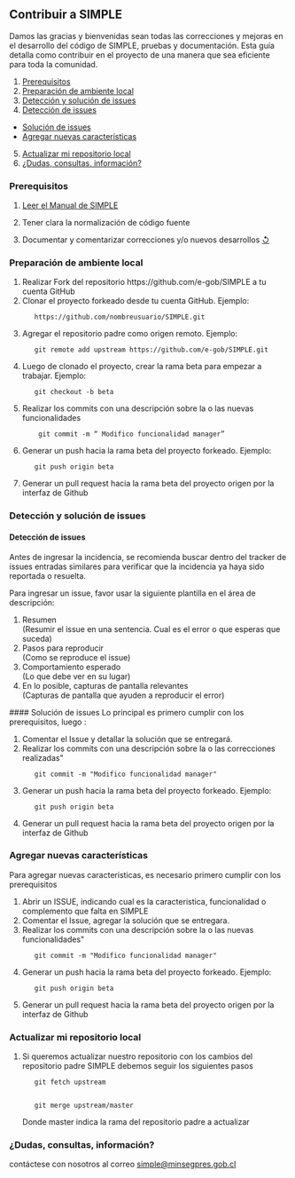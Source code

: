 ## Contribuir a SIMPLE
Damos las gracias y bienvenidas sean todas las correcciones y mejoras en el desarrollo del código de SIMPLE, pruebas y documentación. 
Esta guía detalla como contribuir en el proyecto de una manera que sea eficiente para toda la comunidad.


1. [Prerequisitos](#prerequisitos)
2. [Preparación de ambiente local](#preparación-de-ambiente-local)
3. [Detección y solución de issues](#detección-y-solución-de-issues)
4. [Detección de issues](#detección-de-issues)
  - [Solución de issues](#solución-de-issues)
  - [Agregar nuevas características](#agregar-nuevas-características)
5. [Actualizar mi repositorio local](#actualizar-mi-repositorio-local)
6. [¿Dudas, consultas, información?](#dudas-consultas-información)


### Prerequisitos 

1. [Leer el Manual de SIMPLE](/docs/SIMPLE.docx)

2. Tener clara la normalización de código fuente

3. Documentar y comentarizar correcciones y/o nuevos desarrollos
[↺](#contribuir-a-simple)


### Preparación de ambiente local
<ol>
<li> Realizar Fork del repositorio https://github.com/e-gob/SIMPLE a tu cuenta GitHub</li>

<li> Clonar el proyecto forkeado desde tu cuenta GitHub. Ejemplo: </li>
   <code>
   https://github.com/nombreusuario/SIMPLE.git
   </code>

<li> Agregar el repositorio padre como origen remoto. Ejemplo:</li>
   <code>
   git remote add upstream https://github.com/e-gob/SIMPLE.git
   </code>

<li> Luego de clonado el proyecto, crear la rama beta para empezar a trabajar. Ejemplo:</li>
   <code>
   git checkout -b beta
   </code>

<li> Realizar los commits con una descripción sobre la o las nuevas  funcionalidades </li>
	<code>
	git commit -m “ Modifico funcionalidad manager”
	</code>

<li> Generar un push hacia la rama beta del proyecto forkeado. Ejemplo:</li>
   <code>
   git push origin beta
   </code>

<li> Generar un pull request hacia la rama beta del proyecto origen por la interfaz de Github</li>

</ol>


### Detección y solución de issues
#### Detección de issues 
Antes de ingresar la incidencia, se recomienda buscar dentro del tracker de issues entradas similares 
para verificar que la incidencia ya haya sido reportada o resuelta.

Para ingresar un issue, favor usar la siguiente plantilla en el área de descripción:
<ol>
<li> Resumen</li>
(Resumir el issue en una sentencia. Cual es el error o que esperas que suceda)

<li> Pasos para reproducir</li>
(Como se reproduce el issue)

<li> Comportamiento esperado</li>
(Lo que debe ver en su lugar)

<li> En lo posible, capturas de pantalla relevantes</li>
(Capturas de pantalla que ayuden a reproducir el error)
</ol>
#### Solución de issues
Lo principal es primero cumplir con los prerequisitos, luego :
<ol>
<li> Comentar el Issue y detallar la solución que se entregará.</li>

<li> Realizar los commits con una descripción sobre la o las correcciones realizadas"</li>
   <code>
   git commit -m "Modifico funcionalidad manager"
   </code>
<li> Generar un push hacia la rama beta del proyecto forkeado. Ejemplo:</li>
   <code>
   git push origin beta
   </code>
<li> Generar un pull request hacia la rama beta del proyecto origen por la interfaz de Github</li>   
</ol>


### Agregar nuevas características
Para agregar nuevas caracteristicas, es necesario primero cumplir con los prerequisitos
<ol>
<li> Abrir un ISSUE, indicando cual es la caracteristica, funcionalidad o complemento que falta en SIMPLE</li>

<li> Comentar el Issue, agregar la solución que se entregara.</li>

<li> Realizar los commits con una descripción sobre la o las nuevas funcionalidades"</li>
   <code>
   git commit -m "Modifico funcionalidad manager"
   </code>
<li> Generar un push hacia la rama beta del proyecto forkeado. Ejemplo:</li>
   <code>
   git push origin beta
   </code>
<li> Generar un pull request hacia la rama beta del proyecto origen por la interfaz de Github</li>   
</ol>

### Actualizar mi repositorio local
<ol>
<li> Si queremos actualizar nuestro repositorio con los cambios del repositorio padre SIMPLE debemos seguir los siguientes pasos</li>
   <code>
   git fetch upstream
   </code><br>
   <code>
   git merge upstream/master
   </code><br>
   Donde master indica la rama del repositorio padre a actualizar
</ol>


### ¿Dudas, consultas, información?
contáctese con nosotros al correo simple@minsegpres.gob.cl
